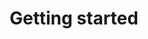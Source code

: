 ---
title: Getting started
position: 1
parameters:
  - name:
    content:
content_markdown: |-
  Integrating the **Inapptics SDK**s requires just a single line of code. Optionally you can leverage more advanced features with few additional lines of code.

  ---

  #### <i class="fas fa-cog"></i> &nbsp; SDK Integration

  See how easy it is to get started with **Inapptics**. Simply add our SDK and a single line of code to your app and you are good to go.

  On average it takes 2 minutes to integrate our SDK.
  {: .info }

  Select a platform to get started:

  * <i class="fab fa-apple"></i> iOS SDK Integration ([CocoaPods](#iossdkintegrationcocoa) \| [Manual](#iossdkintegrationmanual))
  * <i class="fab fa-android"></i> Android SDK Integration ([Gradle](#androidsdkintegrationgradle) \| [Manual](#androidsdkintegrationmanual))

  ---

  #### <i class="fas fa-code"></i> &nbsp; API Reference

  Check out the API References for getting the most out of Inapptitcs:

  * <i class="fab fa-apple"></i> [iOS API Reference](#iosapireference)
  * <i class="fab fa-android"></i> [Android API Reference](#androidapireference)

  ---

  #### <i class="fas fa-cogs"></i> &nbsp; 3rd Party Integrations

  Integrate **Inapptics** with 3rd party services and your workflows.

  * <i class="fab fa-slack-hash"></i> Integrate **Inapptics** with your [Slack](#3rdpartyslack) team for essential notifications.

  More integrations are planned. Shoot us an email at [feedback@inapptics.com](mailto:feedback@inapptics.com?subject=3rd party integration request&body=Hi,%0A%0AI would like to request a third party integration.%0A%0A) with requests for more 3rd party integrations.
  {: .info }

  ---

  #### Need more help?

  We are here to help with any questions you might have. Check out our [Frequenty Asked Questions](https://inapptics.com/faq/){:target="_blank"} section, use our [Live Chat](javascript:void()){: onclick="openChat();"} or shoot us an email at [support@inapptics.com](mailto:support@inapptics.com?subject=Support request&body=Hi,%0A%0AI have the following support request.%0A%0A)

  <script type="text/javascript">
  function openChat() {
    $crisp.push(["do", "chat:open"]);
  }
  </script>
---